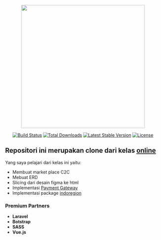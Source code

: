 <p align="center"><a href="https://laravel.com" target="_blank"><img src="https://raw.githubusercontent.com/laravel/art/master/logo-lockup/5%20SVG/2%20CMYK/1%20Full%20Color/laravel-logolockup-cmyk-red.svg" width="400"></a></p>

<p align="center">
<a href="https://travis-ci.org/laravel/framework"><img src="https://travis-ci.org/laravel/framework.svg" alt="Build Status"></a>
<a href="https://packagist.org/packages/laravel/framework"><img src="https://poser.pugx.org/laravel/framework/d/total.svg" alt="Total Downloads"></a>
<a href="https://packagist.org/packages/laravel/framework"><img src="https://poser.pugx.org/laravel/framework/v/stable.svg" alt="Latest Stable Version"></a>
<a href="https://packagist.org/packages/laravel/framework"><img src="https://poser.pugx.org/laravel/framework/license.svg" alt="License"></a>
</p>

## Repositori ini merupakan clone dari kelas [online](https://buildwithangga.com/)

Yang saya pelajari dari kelas ini yaitu:

- Membuat market place C2C
- Mebuat ERD 
- Slicing dari desain figma ke html
- Implementasi [Payment Gateway](https://github.com/Midtrans/midtrans-php)
- Implementasi package [indoregion](https://github.com/azishapidin/indoregion)


### Premium Partners

- **Laravel**
- **Botstrap**
- **SASS**
- **Vue.js**



